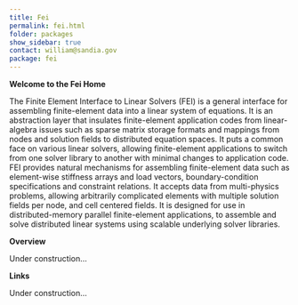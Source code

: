 ```yaml
---
title: Fei
permalink: fei.html
folder: packages
show_sidebar: true
contact: william@sandia.gov
package: fei
---
```


**Welcome to the Fei Home**

The Finite Element Interface to Linear Solvers (FEI) is a general interface for assembling finite-element data into a linear system of equations. 
It is an abstraction layer that insulates finite-element application codes from linear-algebra issues such as sparse matrix storage formats and mappings from nodes and solution fields to distributed equation spaces. 
It puts a common face on various linear solvers, allowing finite-element applications to switch from one solver library to another with minimal changes to application code. 
FEI provides natural mechanisms for assembling finite-element data such as element-wise stiffness arrays and load vectors, boundary-condition specifications and constraint relations. 
It accepts data from multi-physics problems, allowing arbitrarily complicated elements with multiple solution fields per node, and cell centered fields. 
It is designed for use in distributed-memory parallel finite-element applications, to assemble and solve distributed linear systems using scalable underlying solver libraries.

**Overview**

Under construction…

**Links**

Under construction…
